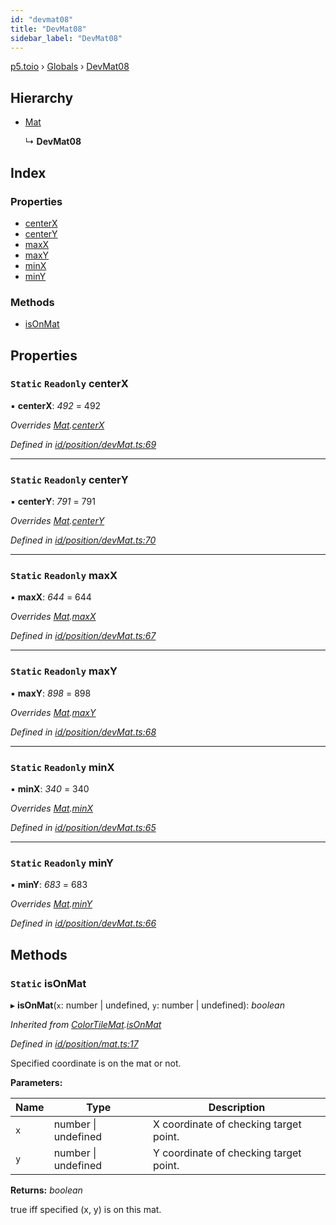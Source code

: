 ```yaml
---
id: "devmat08"
title: "DevMat08"
sidebar_label: "DevMat08"
---
```


[p5.toio](../index.md) › [Globals](../globals.md) › [DevMat08](devmat08.md)

## Hierarchy

* [Mat](mat.md)

  ↳ **DevMat08**

## Index

### Properties

* [centerX](devmat08.md#static-readonly-centerx)
* [centerY](devmat08.md#static-readonly-centery)
* [maxX](devmat08.md#static-readonly-maxx)
* [maxY](devmat08.md#static-readonly-maxy)
* [minX](devmat08.md#static-readonly-minx)
* [minY](devmat08.md#static-readonly-miny)

### Methods

* [isOnMat](devmat08.md#static-isonmat)

## Properties

### `Static` `Readonly` centerX

▪ **centerX**: *492* = 492

*Overrides [Mat](mat.md).[centerX](mat.md#static-protected-centerx)*

*Defined in [id/position/devMat.ts:69](https://github.com/tetunori/p5.toio/blob/0ed7381/src/id/position/devMat.ts#L69)*

___

### `Static` `Readonly` centerY

▪ **centerY**: *791* = 791

*Overrides [Mat](mat.md).[centerY](mat.md#static-protected-centery)*

*Defined in [id/position/devMat.ts:70](https://github.com/tetunori/p5.toio/blob/0ed7381/src/id/position/devMat.ts#L70)*

___

### `Static` `Readonly` maxX

▪ **maxX**: *644* = 644

*Overrides [Mat](mat.md).[maxX](mat.md#static-protected-maxx)*

*Defined in [id/position/devMat.ts:67](https://github.com/tetunori/p5.toio/blob/0ed7381/src/id/position/devMat.ts#L67)*

___

### `Static` `Readonly` maxY

▪ **maxY**: *898* = 898

*Overrides [Mat](mat.md).[maxY](mat.md#static-protected-maxy)*

*Defined in [id/position/devMat.ts:68](https://github.com/tetunori/p5.toio/blob/0ed7381/src/id/position/devMat.ts#L68)*

___

### `Static` `Readonly` minX

▪ **minX**: *340* = 340

*Overrides [Mat](mat.md).[minX](mat.md#static-protected-minx)*

*Defined in [id/position/devMat.ts:65](https://github.com/tetunori/p5.toio/blob/0ed7381/src/id/position/devMat.ts#L65)*

___

### `Static` `Readonly` minY

▪ **minY**: *683* = 683

*Overrides [Mat](mat.md).[minY](mat.md#static-protected-miny)*

*Defined in [id/position/devMat.ts:66](https://github.com/tetunori/p5.toio/blob/0ed7381/src/id/position/devMat.ts#L66)*

## Methods

### `Static` isOnMat

▸ **isOnMat**(`x`: number | undefined, `y`: number | undefined): *boolean*

*Inherited from [ColorTileMat](colortilemat.md).[isOnMat](colortilemat.md#static-isonmat)*

*Defined in [id/position/mat.ts:17](https://github.com/tetunori/p5.toio/blob/0ed7381/src/id/position/mat.ts#L17)*

Specified coordinate is on the mat or not.

**Parameters:**

Name | Type | Description |
------ | ------ | ------ |
`x` | number &#124; undefined | X coordinate of checking target point. |
`y` | number &#124; undefined | Y coordinate of checking target point.  |

**Returns:** *boolean*

true iff specified (x, y) is on this mat.
